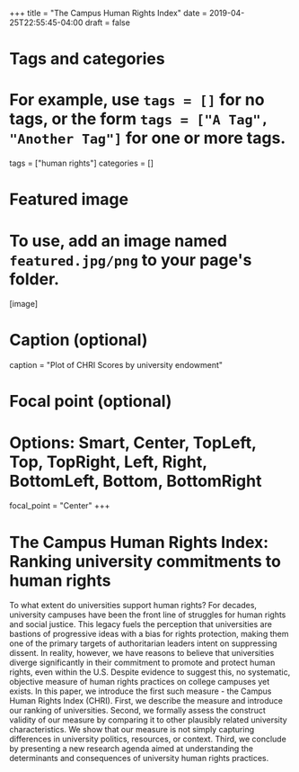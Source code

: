 +++
title = "The Campus Human Rights Index"
date = 2019-04-25T22:55:45-04:00
draft = false

# Tags and categories
# For example, use `tags = []` for no tags, or the form `tags = ["A Tag", "Another Tag"]` for one or more tags.
tags = ["human rights"]
categories = []

# Featured image
# To use, add an image named `featured.jpg/png` to your page's folder. 
[image]
  # Caption (optional)
  caption = "Plot of CHRI Scores by university endowment"

  # Focal point (optional)
  # Options: Smart, Center, TopLeft, Top, TopRight, Left, Right, BottomLeft, Bottom, BottomRight
  focal_point = "Center"
+++

# The Campus Human Rights Index: Ranking university commitments to human rights


To what extent do universities support human rights? For decades, university campuses have been the front line of struggles for human rights and social justice. This legacy fuels the perception that universities are bastions of progressive ideas with a bias for rights protection, making them one of the primary targets of authoritarian leaders intent on suppressing dissent. In reality, however, we have reasons to believe that universities diverge significantly in their commitment to promote and protect human rights, even within the U.S. Despite evidence to suggest this, no systematic, objective measure of human rights practices on college campuses yet exists. In
this paper, we introduce the first such measure - the Campus Human Rights Index (CHRI). First, we describe the measure and introduce our ranking of universities. Second, we formally assess the construct validity of our measure by comparing it to other plausibly related university characteristics. We show that our measure is not simply capturing differences in university politics, resources, or context. Third, we conclude by presenting a new research agenda aimed at understanding the determinants and consequences of university human rights practices.
